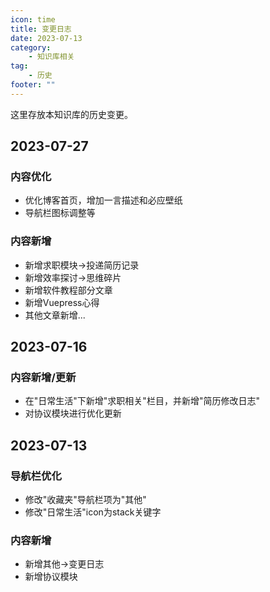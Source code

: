 ```yaml
---
icon: time
title: 变更日志
date: 2023-07-13
category:
    - 知识库相关
tag:
    - 历史
footer: ""
---
```

这里存放本知识库的历史变更。

## 2023-07-27

### 内容优化

- 优化博客首页，增加一言描述和必应壁纸
- 导航栏图标调整等

### 内容新增

- 新增求职模块->投递简历记录
- 新增效率探讨->思维碎片
- 新增软件教程部分文章
- 新增Vuepress心得
- 其他文章新增...

## 2023-07-16

### 内容新增/更新

- 在"日常生活"下新增"求职相关"栏目，并新增"简历修改日志"
- 对协议模块进行优化更新

## 2023-07-13

### 导航栏优化

- 修改"收藏夹"导航栏项为"其他"
- 修改"日常生活"icon为stack关键字

### 内容新增

- 新增其他->变更日志
- 新增协议模块
